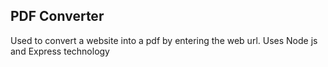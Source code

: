 ## PDF Converter
Used to convert a website into a pdf by entering the web url. Uses Node js and Express technology 
